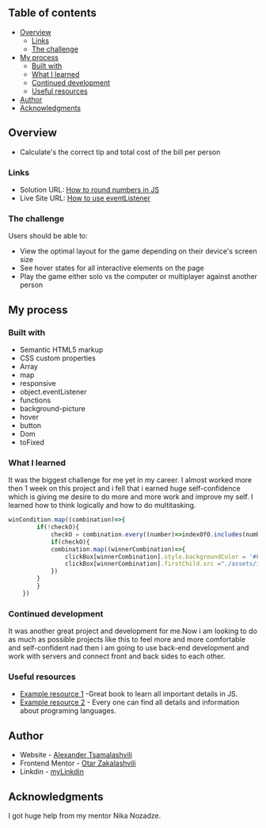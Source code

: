 ## Table of contents

- [Overview](#overview)
  - [Links](#links)
  - [The challenge](#the-challenge)
- [My process](#my-process)
  - [Built with](#built-with)
  - [What I learned](#what-i-learned)
  - [Continued development](#continued-development)
  - [Useful resources](#useful-resources)
- [Author](#author)
- [Acknowledgments](#acknowledgments)

## Overview
- Calculate's the correct tip and total cost of the bill per person
### Links

- Solution URL: [How to round numbers in JS](https://www.w3schools.com/jsref/jsref_tofixed.asp#:~:text=The%20toFixed()%20method%20converts,a%20specified%20number%20of%20decimals.)
- Live Site URL: [How to use eventListener](https://www.w3schools.com/js/js_htmldom_eventlistener.asp)
### The challenge

Users should be able to:

- View the optimal layout for the game depending on their device's screen size
- See hover states for all interactive elements on the page
- Play the game either solo vs the computer or multiplayer against another person

## My process

### Built with

- Semantic HTML5 markup
- CSS custom properties
- Array
- map
- responsive
- object.eventListener
- functions
- background-picture
- hover
- button
- Dom
- toFixed

### What I learned

It was the biggest challenge for me yet in my career. I almost worked more then 1 week on this project and i fell that i earned huge self-confidence which is giving me desire to do more and more work and improve my self. I learned how to think logically and how to do multitasking.



```Javascript
winCondition.map((combination)=>{
        if(!checkO){
            checkO = combination.every((number)=>indexOfO.includes(number));
            if(checkO){
            combination.map((winnerCombination)=>{
                clickBox[winnerCombination].style.backgroundColor = '#F2B137';
                clickBox[winnerCombination].firstChild.src ="./assets/icon-of-winner-o.svg";
            })
        }
        } 
    })

```


### Continued development
 
It was another great project and development for me.Now i am looking to do as much as possible projects like this to feel more and more comfortable and self-confident nad then i am going to use back-end development and work with servers and connect front and back sides to each other.

### Useful resources

- [Example resource 1](https://eloquentjavascript.net/index.html) -Great book to learn all important details in JS.
- [Example resource 2](https://developer.mozilla.org/en-US/docs/Web/CSS/length) - Every one can find all details and information about programing languages.

## Author

- Website - [Alexander Tsamalashvili](https://github.com/AlexTsamala)
- Frontend Mentor - [Otar Zakalashvili](https://www.linkedin.com/in/otarza/)
- Linkdin - [myLinkdin](https://www.linkedin.com/in/aleksandre-tsamalashvili-40501a1a0/)


## Acknowledgments

I got huge help from my mentor Nika Nozadze.